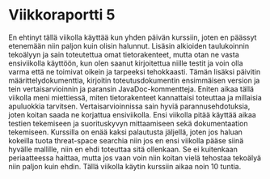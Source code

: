 # Viikkoraportti 5
En ehtinyt tällä viikolla käyttää kun yhden päivän kurssiin, joten en päässyt etenemään niin paljon kuin olisin halunnut. Lisäsin alkioiden taulukoinnin tekoälyyn ja sain toteutettua omat tietorakenteet, mutta otan ne vasta ensiviikolla käyttöön, kun olen saanut kirjoitettua niille testit ja voin olla varma että ne toimivat oikein ja tarpeeksi tehokkaasti. Tämän lisäksi päivitin määrittelydokumenttia, kirjoitin toteutusdokumentin ensimmäisen version ja tein vertaisarvioinnin ja paransin JavaDoc-kommentteja. Eniten aikaa tällä viikolla meni miettiessä, miten tietorakenteet kannattaisi toteuttaa ja millaisia apuluokkia tarvitsen. Vertaisarvioinnissa sain hyviä parannusehdotuksia, joten koitan saada ne korjattua ensiviikolla. Ensi viikolla pitää käyttää aikaa testien tekemiseen ja suorituskyvyn mittaamiseen sekä dokumentaation tekemiseen. Kurssilla on enää kaksi palautusta jäljellä, joten jos haluan kokeilla tuota threat-space searchia niin jos en ensi viikolla pääse siinä hyvälle mallille, niin en ehdi toteuttaa sitä ollenkaan. Se ei kuitenkaan periaatteessa haittaa, mutta jos vaan voin niin koitan vielä tehostaa tekoälyä niin paljon kuin ehdin.
Tällä viikolla käytin kurssiin aikaa noin 10 tuntia.
